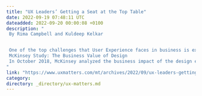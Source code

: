 ```yaml
---
title: "UX Leaders’ Getting a Seat at the Top Table"
date: 2022-09-19 07:48:11 UTC
dateadded: 2022-09-20 00:00:08 +0100
description: "
 By Rima Campbell and Kuldeep Kelkar 


 One of the top challenges that User Experience faces in business is executive buy-in. As UX professionals, we all know that our discipline deserves a seat at the top table. However, rather frustratingly, this is not always forthcoming for a variety of reasons, including how User Experience relates to Key Performance Indicators in business. So how are we, as UX professionals, going to bridge the gap between the C-Suite and User Experience? 
 McKinsey Study: The Business Value of Design 
 In October 2018, McKinsey analyzed the business impact of the design efforts of 300 publicly listed companies over a period of five years, across various industries and countries. Their report found that design-forward organizations performed at twice the rate of their industry competitors when it came to generating revenue. Read More 
"
link: "https://www.uxmatters.com/mt/archives/2022/09/ux-leaders-getting-a-seat-at-the-top-table.php"
category:
directory: _directory/ux-matters.md
---
```

